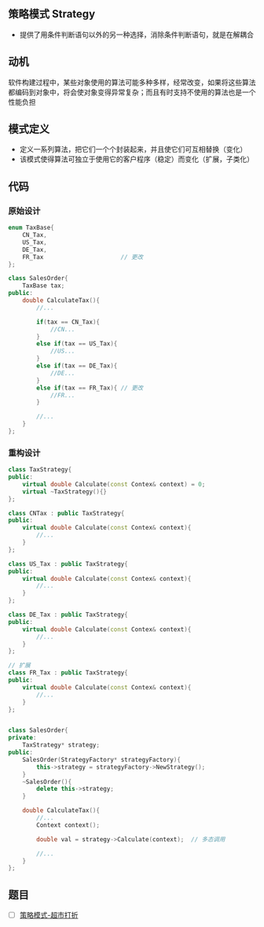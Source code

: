 ## 策略模式 Strategy

- 提供了用条件判断语句以外的另一种选择，消除条件判断语句，就是在解耦合

## 动机

软件构建过程中，某些对象使用的算法可能多种多样，经常改变，如果将这些算法都编码到对象中，将会使对象变得异常复杂；而且有时支持不使用的算法也是一个性能负担

## 模式定义

- 定义一系列算法，把它们一个个封装起来，并且使它们可互相替换（变化）
- 该模式使得算法可独立于使用它的客户程序（稳定）而变化（扩展，子类化）

## 代码

### 原始设计
```cpp
enum TaxBase{
    CN_Tax,
    US_Tax,
    DE_Tax,
    FR_Tax                      // 更改
};

class SalesOrder{
    TaxBase tax;
public:
    double CalculateTax(){
        //...

        if(tax == CN_Tax){
            //CN...
        }
        else if(tax == US_Tax){
            //US...
        }
        else if(tax == DE_Tax){
            //DE...
        }
        else if(tax == FR_Tax){ // 更改
            //FR...
        }

        //...
    }
};
```

### 重构设计
```cpp
class TaxStrategy{
public:
    virtual double Calculate(const Contex& context) = 0;
    virtual ~TaxStrategy(){}
};

class CNTax : public TaxStrategy{
public:
    virtual double Calculate(const Contex& context){
        //...
    }
};

class US_Tax : public TaxStrategy{
public:
    virtual double Calculate(const Contex& context){
        //...
    }
};

class DE_Tax : public TaxStrategy{
public:
    virtual double Calculate(const Contex& context){
        //...
    }
};

// 扩展
class FR_Tax : public TaxStrategy{
public:
    virtual double Calculate(const Contex& context){
        //...
    }
};


class SalesOrder{
private:
    TaxStrategy* strategy;
public:
    SalesOrder(StrategyFactory* strategyFactory){
        this->strategy = strategyFactory->NewStrategy();
    }
    ~SalesOrder(){
        delete this->strategy;
    }

    double CalculateTax(){
        //...
        Context context();

        double val = strategy->Calculate(context);  // 多态调用

        //...
    }
};
```

## 题目

- [ ] [策略模式-超市打折](https://kamacoder.com/problempage.php?pid=1082)